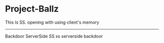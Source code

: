 # Project-Ballz
This Is SS. opening with using client's memory

--------------
Backdoor ServerSide SS ss serverside backdoor
